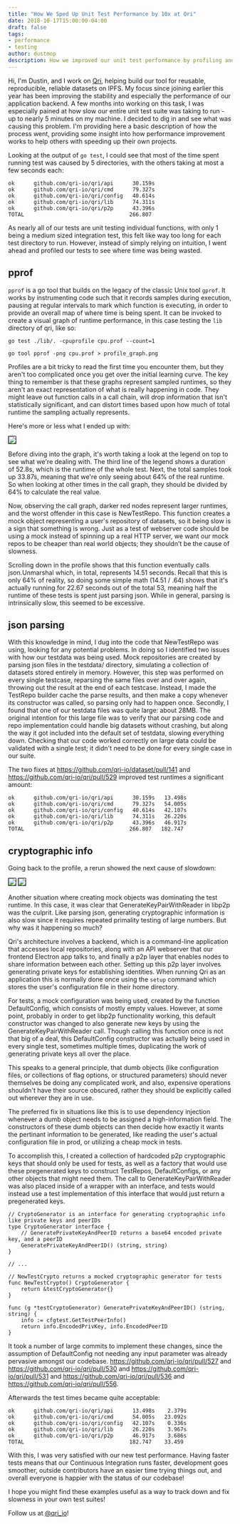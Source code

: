 ```yaml
---
title: "How We Sped Up Unit Test Performance by 10x at Qri"
date: 2018-10-17T15:00:00-04:00
draft: false
tags:
- performance
- testing
author: dustmop
description: How we improved our unit test performance by profiling and iterating
---
```


Hi, I'm Dustin, and I work on [Qri](https://qri.io), helping build our tool for reusable, reproducible, reliable datasets on IPFS. My focus since joining earlier this year has been improving the stability and especially the performance of our application backend. A few months into working on this task, I was especially pained at how slow our entire unit test suite was taking to run - up to nearly 5 minutes on my machine. I decided to dig in and see what was causing this problem. I'm providing here a basic description of how the process went, providing some insight into how performance improvement works to help others with speeding up their own projects. 

Looking at the output of `go test`, I could see that most of the time spent running test was caused by 5 directories, with the others taking at most a few seconds each:

```
ok      github.com/qri-io/qri/api      30.159s
ok      github.com/qri-io/qri/cmd      79.327s
ok      github.com/qri-io/qri/config   40.614s
ok      github.com/qri-io/qri/lib      74.311s
ok      github.com/qri-io/qri/p2p      43.396s
TOTAL                                 266.807
```

As nearly all of our tests are unit testing individual functions, with only 1 being a medium sized integration test, this felt like way too long for each test directory to run. However, instead of simply relying on intuition, I went ahead and profiled our tests to see where time was being wasted.

## pprof

`pprof` is a go tool that builds on the legacy of the classic Unix tool `gprof`. It works by instrumenting code such that it records samples during execution, pausing at regular intervals to mark which function is executing, in order to provide an overall map of where time is being spent. It can be invoked to create a visual graph of runtime performance, in this case testing the `lib` directory of qri, like so:

```
go test ./lib/. -cpuprofile cpu.prof --count=1
```

```
go tool pprof -png cpu.prof > profile_graph.png
```

Profiles are a bit tricky to read the first time you encounter them, but they aren't too complicated once you get over the initial learning curve. The key thing to remember is that these graphs represent sampled runtimes, so they aren't an exact representation of what is really happening in code. They might leave out function calls in a call chain, will drop information that isn't statistically significant, and can distort times based upon how much of total runtime the sampling actually represents.

Here's more or less what I ended up with:

<img src="/diagrams/unit_test_profile_0.png" style="border: solid 1px black;" />

Before diving into the graph, it's worth taking a look at the legend on top to see what we're dealing with. The third line of the legend shows a duration of 52.8s, which is the runtime of the whole test. Next, the total samples took up 33.87s, meaning that we're only seeing about 64% of the real runtime. So when looking at other times in the call graph, they should be divided by 64% to calculate the real value.

Now, observing the call graph, darker red nodes represent larger runtimes, and the worst offender in this case is NewTestRepo. This function creates a mock object representing a user's repository of datasets, so it being slow is a sign that something is wrong. Just as a test of webserver code should be using a mock instead of spinning up a real HTTP server, we want our mock repos to be cheaper than real world objects; they shouldn't be the cause of slowness.

Scrolling down in the profile shows that this function eventually calls json.Unmarshal which, in total, represents 14.51 seconds. Recall that this is only 64% of reality, so doing some simple math (14.51 / .64) shows that it's actually running for 22.67 seconds out of the total 53, meaning half the runtime of these tests is spent just parsing json. While in general, parsing is intrinsically slow, this seemed to be excessive.

## json parsing

With this knowledge in mind, I dug into the code that NewTestRepo was using, looking for any potential problems. In doing so I identified two issues with how our testdata was being used. Mock repositories are created by parsing json files in the testdata/ directory, simulating a collection of datasets stored entirely in memory. However, this step was performed on every single testcase, reparsing the same files over and over again, throwing out the result at the end of each testcase. Instead, I made the TestRepo builder cache the parse results, and then make a copy whenever its constructor was called, so parsing only had to happen once. Secondly, I found that one of our testdata files was quite large: about 28MB. The original intention for this large file was to verify that our parsing code and repo implementation could handle big datasets without crashing, but along the way it got included into the default set of testdata, slowing everything down. Checking that our code worked correctly on large data could be validated with a single test; it didn't need to be done for every single case in our suite.

The two fixes at <https://github.com/qri-io/dataset/pull/141> and <https://github.com/qri-io/qri/pull/529> improved test runtimes a significant amount:

```
ok      github.com/qri-io/qri/api      30.159s   13.498s
ok      github.com/qri-io/qri/cmd      79.327s   54.005s
ok      github.com/qri-io/qri/config   40.614s   42.107s
ok      github.com/qri-io/qri/lib      74.311s   26.220s
ok      github.com/qri-io/qri/p2p      43.396s   46.917s
TOTAL                                 266.807   182.747
```

## cryptographic info

Going back to the profile, a rerun showed the next cause of slowdown:

<img src="/diagrams/unit_test_profile_1.png" style="border: solid 1px black;" />
<img src="/diagrams/unit_test_profile_2.png" style="border: solid 1px black;" />

Another situation where creating mock objects was dominating the test runtime. In this case, it was clear that GenerateKeyPairWithReader in libp2p was the culprit. Like parsing json, generating cryptographic information is also slow since it requires repeated primality testing of large numbers. But why was it happening so much?

Qri's architecture involves a backend, which is a command-line application that accesses local repositories, along with an API webserver that our frontend Electron app talks to, and finally a p2p layer that enables nodes to share information between each other. Setting up this p2p layer involves generating private keys for establishing identities. When running Qri as an application this is normally done once using the `setup` command which stores the user's configuration file in their home directory.

For tests, a mock configuration was being used, created by the function DefaultConfig, which consists of mostly empty values. However, at some point, probably in order to get libp2p functionality working, this default constructor was changed to also generate new keys by using the GenerateKeyPairWithReader call. Though calling this function once is not that big of a deal, this DefaultConfig constructor was actually being used in every single test, sometimes multiple times, duplicating the work of generating private keys all over the place.

This speaks to a general principle, that dumb objects (like configuration files, or collections of flag options, or structured parameters) should never themselves be doing any complicated work, and also, expensive operations shouldn't have their source obscured, rather they should be explicitly called out wherever they are in use.

The preferred fix in situations like this is to use dependency injection whenever a dumb object needs to be assigned a high-information field. The constructors of these dumb objects can then decide how exactly it wants the pertinant information to be generated, like reading the user's actual configuration file in prod, or utilizing a cheap mock in tests.

To accomplish this, I created a collection of hardcoded p2p cryptographic keys that should only be used for tests, as well as a factory that would use these pregenerated keys to construct TestRepos, DefaultConfigs, or any other objects that might need them. The call to GenerateKeyPairWithReader was also placed inside of a wrapper with an interface, and tests would instead use a test implementation of this interface that would just return a pregenerated keys.

```
// CryptoGenerator is an interface for generating cryptographic info like private keys and peerIDs
type CryptoGenerator interface {
	// GeneratePrivateKeyAndPeerID returns a base64 encoded private key, and a peerID
	GeneratePrivateKeyAndPeerID() (string, string)
}

// ...

// NewTestCrypto returns a mocked cryptographic generator for tests
func NewTestCrypto() CryptoGenerator {
	return &testCryptoGenerator{}
}

func (g *testCryptoGenerator) GeneratePrivateKeyAndPeerID() (string, string) {
	info := cfgtest.GetTestPeerInfo()
	return info.EncodedPrivKey, info.EncodedPeerID
}
```

It took a number of large commits to implement these changes, since the assumption of DefaultConfig not needing any input parameter was already pervasive amongst our codebase. <https://github.com/qri-io/qri/pull/527> and <https://github.com/qri-io/qri/pull/530> and <https://github.com/qri-io/qri/pull/531> and <https://github.com/qri-io/qri/pull/536> and <https://github.com/qri-io/qri/pull/556>.

Afterwards the test times became quite acceptable:

```
ok      github.com/qri-io/qri/api      13.498s    2.379s
ok      github.com/qri-io/qri/cmd      54.005s   23.092s
ok      github.com/qri-io/qri/config   42.107s    0.336s
ok      github.com/qri-io/qri/lib      26.220s    3.967s
ok      github.com/qri-io/qri/p2p      46.917s    3.686s
TOTAL                                 182.747    33.459
```

With this, I was very satisfied with our new test performance. Having faster tests means that our Continuous Integration runs faster, development goes smoother, outside contributors have an easier time trying things out, and overall everyone is happier with the status of our codebase!

I hope you might find these examples useful as a way to track down and fix slowness in your own test suites!

Follow us at [@qri_io](https://twitter.com/qri_io)!
